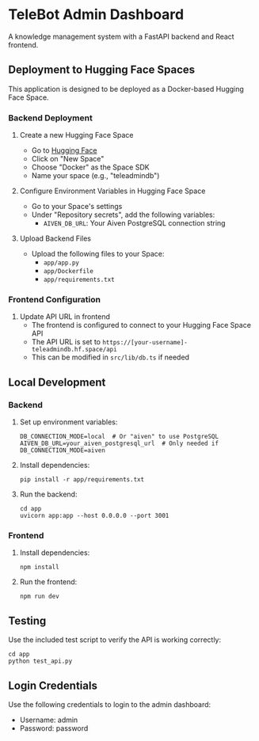# TeleBot Admin Dashboard

A knowledge management system with a FastAPI backend and React frontend.

## Deployment to Hugging Face Spaces

This application is designed to be deployed as a Docker-based Hugging Face Space.

### Backend Deployment

1. Create a new Hugging Face Space
   - Go to [Hugging Face](https://huggingface.co/)
   - Click on "New Space"
   - Choose "Docker" as the Space SDK
   - Name your space (e.g., "teleadmindb")

2. Configure Environment Variables in Hugging Face Space
   - Go to your Space's settings
   - Under "Repository secrets", add the following variables:
     - `AIVEN_DB_URL`: Your Aiven PostgreSQL connection string

3. Upload Backend Files
   - Upload the following files to your Space:
     - `app/app.py`
     - `app/Dockerfile`
     - `app/requirements.txt`

### Frontend Configuration

1. Update API URL in frontend
   - The frontend is configured to connect to your Hugging Face Space API
   - The API URL is set to `https://[your-username]-teleadmindb.hf.space/api`
   - This can be modified in `src/lib/db.ts` if needed

## Local Development

### Backend

1. Set up environment variables:
   ```
   DB_CONNECTION_MODE=local  # Or "aiven" to use PostgreSQL
   AIVEN_DB_URL=your_aiven_postgresql_url  # Only needed if DB_CONNECTION_MODE=aiven
   ```

2. Install dependencies:
   ```
   pip install -r app/requirements.txt
   ```

3. Run the backend:
   ```
   cd app
   uvicorn app:app --host 0.0.0.0 --port 3001
   ```

### Frontend

1. Install dependencies:
   ```
   npm install
   ```

2. Run the frontend:
   ```
   npm run dev
   ```

## Testing

Use the included test script to verify the API is working correctly:
```
cd app
python test_api.py
```

## Login Credentials

Use the following credentials to login to the admin dashboard:
- Username: admin
- Password: password 
